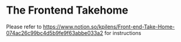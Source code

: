 # The Frontend Takehome

Please refer to https://www.notion.so/kpilens/Front-end-Take-Home-074ac26c99bc4d5b9fe9f63abbe033a2 for instructions
